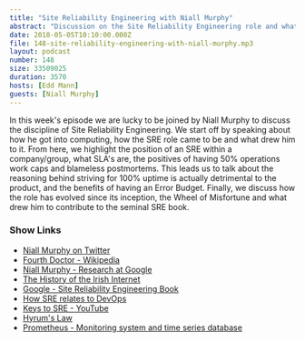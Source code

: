 ```yaml
---
title: "Site Reliability Engineering with Niall Murphy"
abstract: "Discussion on the Site Reliability Engineering role and what it entails"
date: 2018-05-05T10:10:00.000Z
file: 148-site-reliability-engineering-with-niall-murphy.mp3
layout: podcast
number: 148
size: 33509025
duration: 3570
hosts: [Edd Mann]
guests: [Niall Murphy]
---
```


In this week's episode we are lucky to be joined by Niall Murphy to discuss the discipline of Site Reliability Engineering.
We start off by speaking about how he got into computing, how the SRE role came to be and what drew him to it.
From here, we highlight the position of an SRE within a company/group, what SLA's are, the positives of having 50% operations work caps and blameless postmortems.
This leads us to talk about the reasoning behind striving for 100% uptime is actually detrimental to the product, and the benefits of having an Error Budget.
Finally, we discuss how the role has evolved since its inception, the Wheel of Misfortune and what drew him to contribute to the seminal SRE book.

### Show Links

- [Niall Murphy on Twitter](https://twitter.com/niallm)
- [Fourth Doctor - Wikipedia](https://en.wikipedia.org/wiki/Fourth_Doctor)
- [Niall Murphy - Research at Google](https://research.google.com/pubs/NiallMurphy.html)
- [The History of the Irish Internet](http://www.internethistory.ie/)
- [Google - Site Reliability Engineering Book](https://landing.google.com/sre/book.html)
- [How SRE relates to DevOps](https://www.safaribooksonline.com/library/view/how-sre-relates/9781492030645/)
- [Keys to SRE - YouTube](https://www.youtube.com/watch?v=n4Wf14e2jxQ)
- [Hyrum's Law](http://www.hyrumslaw.com/)
- [Prometheus - Monitoring system and time series database](https://prometheus.io/)
